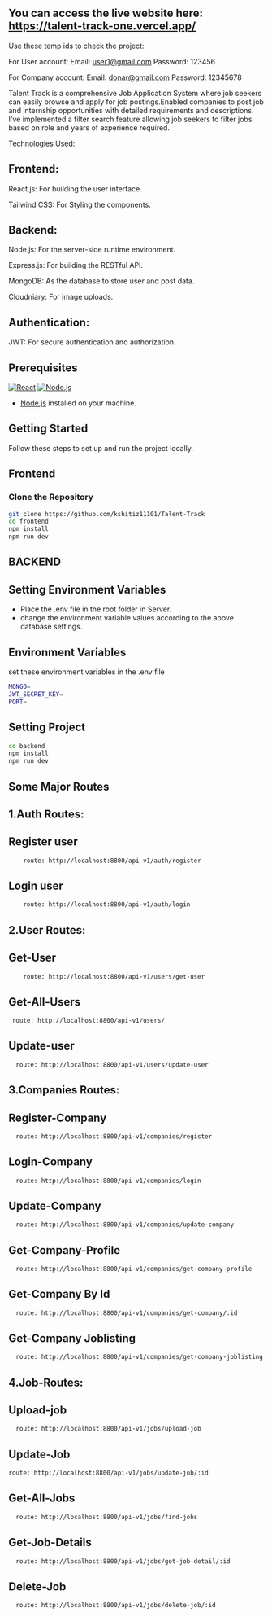 
## You can access the live website here: https://talent-track-one.vercel.app/
Use these temp ids to check the project: 

For User account: Email: user1@gmail.com Password: 123456

For Company account: Email: donar@gmail.com Password: 12345678

Talent Track is a comprehensive Job Application System where job seekers can easily browse and apply for job postings.Enabled companies to post job and internship opportunities with detailed requirements and
descriptions. I've implemented a filter search feature allowing job seekers to filter jobs based on role and years of experience required.

Technologies Used:

## Frontend:

React.js: For building the user interface.

Tailwind CSS: For Styling the components.


## Backend:

Node.js: For the server-side runtime environment.

Express.js: For building the RESTful API.

MongoDB: As the database to store user and post data.

Cloudniary: For image uploads.

## Authentication:

JWT: For secure authentication and authorization.

## Prerequisites

[![React](https://img.shields.io/badge/React-%5E17.0.0-blue)](https://reactjs.org/)
[![Node.js](https://img.shields.io/badge/Node.js-%5E14.0.0-green)](https://nodejs.org/)

- [Node.js](https://nodejs.org/) installed on your machine.

## Getting Started

Follow these steps to set up and run the project locally.

## Frontend

###  Clone the Repository

```bash
git clone https://github.com/kshitiz11101/Talent-Track
cd frontend
npm install
npm run dev
```

## BACKEND
## Setting Environment Variables
* Place the .env file in the root folder in Server.
* change the environment variable values according to the above database settings.

## Environment Variables
set these environment variables in the .env file
```bash
MONGO=
JWT_SECRET_KEY=
PORT=

```

## Setting Project
```bash
cd backend
npm install
npm run dev

```
## Some Major Routes

## 1.Auth Routes: 
## Register user
```bash
    route: http://localhost:8800/api-v1/auth/register
```
## Login user
```bash
    route: http://localhost:8800/api-v1/auth/login
```


## 2.User Routes:
## Get-User
```bash
    route: http://localhost:8800/api-v1/users/get-user
```
## Get-All-Users
```bash
 route: http://localhost:8800/api-v1/users/
``` 
## Update-user
```bash
  route: http://localhost:8800/api-v1/users/update-user
```


## 3.Companies Routes:
## Register-Company
```bash
  route: http://localhost:8800/api-v1/companies/register
```
## Login-Company
```bash
  route: http://localhost:8800/api-v1/companies/login
```
## Update-Company
```bash
  route: http://localhost:8800/api-v1/companies/update-company
```
## Get-Company-Profile
```bash
  route: http://localhost:8800/api-v1/companies/get-company-profile
```
## Get-Company By Id
```bash
  route: http://localhost:8800/api-v1/companies/get-company/:id
```
## Get-Company Joblisting
```bash
  route: http://localhost:8800/api-v1/companies/get-company-joblisting
```


## 4.Job-Routes:

## Upload-job
```bash
  route: http://localhost:8800/api-v1/jobs/upload-job
```
## Update-Job
```bash
route: http://localhost:8800/api-v1/jobs/update-job/:id
```
## Get-All-Jobs
```bash
  route: http://localhost:8800/api-v1/jobs/find-jobs
```
## Get-Job-Details
```bash
  route: http://localhost:8800/api-v1/jobs/get-job-detail/:id
```
## Delete-Job
```bash
  route: http://localhost:8800/api-v1/jobs/delete-job/:id
```


